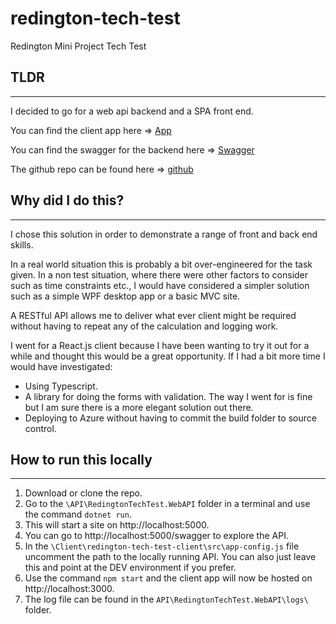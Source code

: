 # redington-tech-test

Redington Mini Project Tech Test

## TLDR

------

I decided to go for a web api backend and a SPA front end.

You can find the client app here => [App](https://aw-probability-calculator.azurewebsites.net/)  

You can find the swagger for the backend here => [Swagger](https://aw-redington.azurewebsites.net/swagger/index.html)  

The github repo can be found here => [github](https://github.com/alexw1983/redington-tech-test)

## Why did I do this?

---------

I chose this solution in order to demonstrate a range of front and back end skills.

In a real world situation this is probably a bit over-engineered for the task given. In a non test situation, where there were other factors to consider such as time constraints etc., I would have considered a simpler solution such as a simple WPF desktop app or a basic MVC site.

A RESTful API allows me to deliver what ever client might be required without having to repeat any of the calculation and logging work.

I went for a React.js client because I have been wanting to try it out for a while and thought this would be a great opportunity. If I had a bit more time I would have investigated:

- Using Typescript.
- A library for doing the forms with validation. The way I went for is fine but I am sure there is a more elegant solution out there.
- Deploying to Azure without having to commit the build folder to source control.

## How to run this locally

---------

1. Download or clone the repo.
2. Go to the `\API\RedingtonTechTest.WebAPI` folder in a terminal and use the command `dotnet run`.
3. This will start a site on http://localhost:5000.
4. You can go to http://localhost:5000/swagger to explore the API.
4. In the `\Client\redington-tech-test-client\src\app-config.js` file uncomment the path to the locally running API. You can also just leave this and point at the DEV environment if you prefer.
5. Use the command `npm start` and the client app will now be hosted on http://localhost:3000.
6. The log file can be found in the `API\RedingtonTechTest.WebAPI\logs\` folder. 
